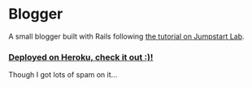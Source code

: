 # Blogger
A small blogger built with Rails following [the tutorial on Jumpstart Lab](http://tutorials.jumpstartlab.com/projects/blogger.html).

### [Deployed on Heroku, check it out :)!](https://blogger-by-jiazhi.herokuapp.com/articles)<br>
Though I got lots of spam on it...
